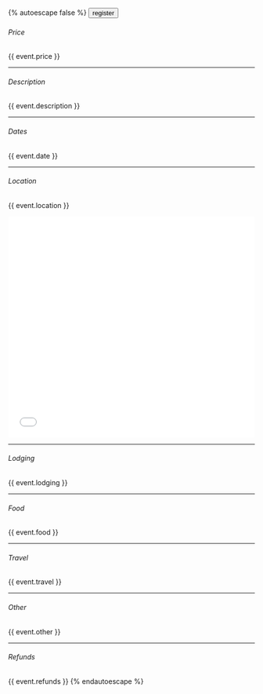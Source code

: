 {% autoescape false %}
<button onclick="window.location='{{ event.button_url }}'">register</button>

###### Price

{{ event.price }}

---

###### Description

{{ event.description }}

---

###### Dates

{{ event.date }}

---

###### Location

{{ event.location }}

<iframe src="{{ event.map_src }}" width="100%" height="450" frameborder="0" style="border: 0" allowfullscreen></iframe>

---

###### Lodging

{{ event.lodging }}

---

###### Food

{{ event.food }}

---

###### Travel

{{ event.travel }}

---

###### Other

{{ event.other }}

---

###### Refunds

{{ event.refunds }}
{% endautoescape %}
